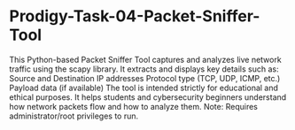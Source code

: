 # Prodigy-Task-04-Packet-Sniffer-Tool
This Python-based Packet Sniffer Tool captures and analyzes live network traffic using the scapy library. It extracts and displays key details such as: Source and Destination IP addresses Protocol type (TCP, UDP, ICMP, etc.) Payload data (if available) The tool is intended strictly for educational and ethical purposes. 
It helps students and cybersecurity beginners understand how network packets flow and how to analyze them. Note: Requires administrator/root privileges to run.
